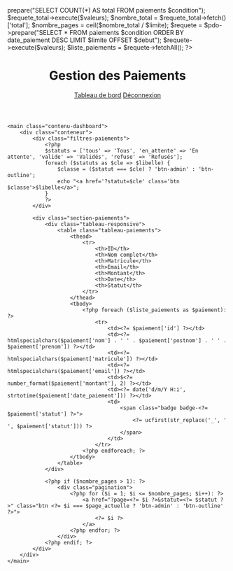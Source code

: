 <?php
require_once '../config/bdd.php';
require_once '../config/session.php';
verifier_session_admin();

$statut = $_GET['statut'] ?? 'tous';
$page_actuelle = max(1, intval($_GET['page'] ?? 1));
$limite = 20;
$debut = ($page_actuelle - 1) * $limite;

$condition = "";
$valeurs = [];

if ($statut !== 'tous') {
    $condition = "WHERE statut = ?";
    $valeurs[] = $statut;
}

$requete_total = $pdo->prepare("SELECT COUNT(*) AS total FROM paiements $condition");
$requete_total->execute($valeurs);
$nombre_total = $requete_total->fetch()['total'];
$nombre_pages = ceil($nombre_total / $limite);

$requete = $pdo->prepare("SELECT * FROM paiements $condition ORDER BY date_paiement DESC LIMIT $limite OFFSET $debut");
$requete->execute($valeurs);
$liste_paiements = $requete->fetchAll();
?>
<!DOCTYPE html>
<html lang="fr">
<head>
    <meta charset="UTF-8">
    <title>Gestion des Paiements</title>
    <link rel="stylesheet" href="../ressource/css/style.css">
</head>
<body>
    <header class="header-dashboard header-admin">
        <div class="conteneur">
            <h1>Gestion des Paiements</h1>
            <nav>
                <a href="tableau-bord.php" class="btn btn-secondaire">Tableau de bord</a>
                <a href="../config/deconnexion.php" class="btn btn-outline">Déconnexion</a>
            </nav>
        </div>
    </header>

    <main class="contenu-dashboard">
        <div class="conteneur">
            <div class="filtres-paiements">
                <?php
                $statuts = ['tous' => 'Tous', 'en_attente' => 'En attente', 'valide' => 'Validés', 'refuse' => 'Refusés'];
                foreach ($statuts as $cle => $libelle) {
                    $classe = ($statut === $cle) ? 'btn-admin' : 'btn-outline';
                    echo "<a href='?statut=$cle' class='btn $classe'>$libelle</a>";
                }
                ?>
            </div>

            <div class="section-paiements">
                <div class="tableau-responsive">
                    <table class="tableau-paiements">
                        <thead>
                            <tr>
                                <th>ID</th>
                                <th>Nom complet</th>
                                <th>Matricule</th>
                                <th>Email</th>
                                <th>Montant</th>
                                <th>Date</th>
                                <th>Statut</th>
                            </tr>
                        </thead>
                        <tbody>
                            <?php foreach ($liste_paiements as $paiement): ?>
                                <tr>
                                    <td><?= $paiement['id'] ?></td>
                                    <td><?= htmlspecialchars($paiement['nom'] . ' ' . $paiement['postnom'] . ' ' . $paiement['prenom']) ?></td>
                                    <td><?= htmlspecialchars($paiement['matricule']) ?></td>
                                    <td><?= htmlspecialchars($paiement['email']) ?></td>
                                    <td>$<?= number_format($paiement['montant'], 2) ?></td>
                                    <td><?= date('d/m/Y H:i', strtotime($paiement['date_paiement'])) ?></td>
                                    <td>
                                        <span class="badge badge-<?= $paiement['statut'] ?>">
                                            <?= ucfirst(str_replace('_', ' ', $paiement['statut'])) ?>
                                        </span>
                                    </td>
                                </tr>
                            <?php endforeach; ?>
                        </tbody>
                    </table>
                </div>

                <?php if ($nombre_pages > 1): ?>
                    <div class="pagination">
                        <?php for ($i = 1; $i <= $nombre_pages; $i++): ?>
                            <a href="?page=<?= $i ?>&statut=<?= $statut ?>" class="btn <?= $i === $page_actuelle ? 'btn-admin' : 'btn-outline' ?>">
                                <?= $i ?>
                            </a>
                        <?php endfor; ?>
                    </div>
                <?php endif; ?>
            </div>
        </div>
    </main>
</body>
</html>
